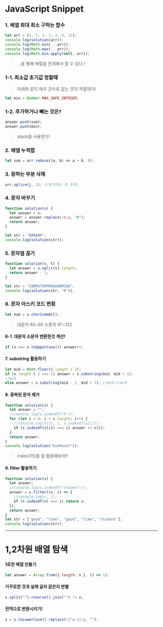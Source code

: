 # JavaScript Snippet

### 1. 배열 최대 최소 구하는 함수

```js
let arr = [5, 7, 1, 3, 2, 9, 11];
console.log(solution(arr));
console.log(Math.min(...arr));
console.log(Math.max(...arr));
console.log(Math.min.apply(null, arr));
```

> ...을 통해 배열을 전개해서 할 수 있다.!

### 1-1. 최소값 초기값 정할때

> 아래와 같이 매우 큰수로 잡는 것이 적절하다!

```js
let min = Number.MAX_SAFE_INTEGER;
```

### 1-2. 추가하거나 빼는 것은?

```js
answer.push(sum);
answer.push(min);
```

> stack을 사용한다!

### 2. 배열 누적합

```js
let sum = arr.reduce((a, b) => a + b, 0);
```

### 3. 원하는 부분 삭제

```js
arr.splice(j, 1); //당겨지는 거 주의!
```

### 4. 문자 바꾸기

```js
function solution(s) {
  let answer = s;
  answer = answer.replace(/A/g, "#");
  return answer;
}

let str = "BANANA";
console.log(solution(str));
```

### 5. 문자열 끊기

```js
function solution(s, t) {
  let answer = s.split(t).length;
  return answer - 1;
}

let str = "COMPUTERPROGRAMMING";
console.log(solution(str, "R"));
```

### 6. 문자 아스키 코드 변횐

```js
let num = x.charCodeAt();
```

> 대문자 65~90
> 소문자 97~122

#### 6-1. 대문자 소문자 변환한것 계산!

```js
if (x === x.toUpperCase()) answer++;
```

#### 7. substring 활용하기

```js
let mid = Math.floor(s.length / 2);
if (s.length % 2 === 1) answer = s.substring(mid, mid + 1);
//mid
else answer = s.substring(mid - 1, mid + 1); //mid-1~mid
```

#### 8. 중복된 문자 제거

```js
function solution(s) {
  let answer = "";
  //console.log(s.indexOf("K"));
  for (let i = 0; i < s.length; i++) {
    //console.log(s[i], i, s.indexOf(s[i]));
    if (s.indexOf(s[i]) === i) answer += s[i];
  }
  return answer;
}
console.log(solution("ksekkset"));
```

> indexOf()를 잘 활용해보자!!

#### 9. filter 활용하기

```js
function solution(s) {
  let answer;
  //console.log(s.indexOf("student"));
  answer = s.filter((v, i) => {
    //console.log(v, i);
    if (s.indexOf(v) === i) return v;
  });
  return answer;
}
let str = ["good", "time", "good", "time", "student"];
console.log(solution(str));
```

---

# 1,2차원 배열 탐색

#### 1로찬 배열 만들기

```js
let answer = Array.from({ length: n }, () => 1);
```

#### 거꾸로한 것과 실제 글자 같은지 판별

```js
s.split("").reverse().join("") != s;
```

#### 전역으로 변환시키기!

```js
s = s.toLowerCase().replace(/[^a-z]/g, "");
```
